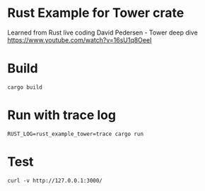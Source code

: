
# Rust Example for Tower crate
Learned from Rust live coding David Pedersen - Tower deep dive
https://www.youtube.com/watch?v=16sU1q8OeeI

# Build
`cargo build`

# Run with trace log
`RUST_LOG=rust_example_tower=trace cargo run`

# Test
`curl -v http://127.0.0.1:3000/`
